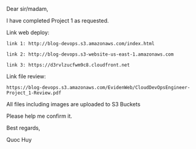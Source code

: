 Dear sir/madam,

I have completed Project 1 as requested.

Link web deploy:

  	link 1: http://blog-devops.s3.amazonaws.com/index.html

  	link 2: http://blog-devops.s3-website-us-east-1.amazonaws.com

  	link 3: https://d3rvlzucfwm9c8.cloudfront.net

Link file review: 

	https://blog-devops.s3.amazonaws.com/EvidenWeb/CloudDevOpsEngineer-Project_1-Review.pdf

All files including images are uploaded to S3 Buckets

Please help me confirm it.

Best regards,

Quoc Huy
